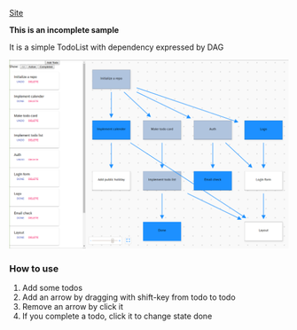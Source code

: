 [Site](https://todo.clelia-house.tokyo/)

**This is an incomplete sample**

It is a simple TodoList with dependency expressed by DAG

![screenshot](./screenshot2.png)

### How to use
1. Add some todos
2. Add an arrow by dragging with shift-key from todo to todo
3. Remove an arrow by click it
4. If you complete a todo, click it to change state done
